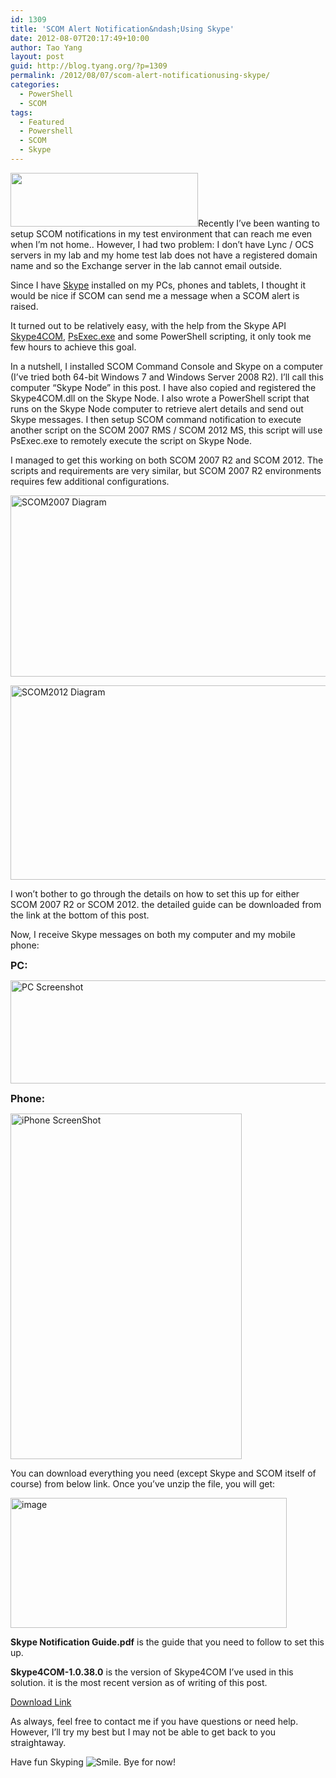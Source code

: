 ```yaml
---
id: 1309
title: 'SCOM Alert Notification&ndash;Using Skype'
date: 2012-08-07T20:17:49+10:00
author: Tao Yang
layout: post
guid: http://blog.tyang.org/?p=1309
permalink: /2012/08/07/scom-alert-notificationusing-skype/
categories:
  - PowerShell
  - SCOM
tags:
  - Featured
  - Powershell
  - SCOM
  - Skype
---
```

<a href="http://blog.tyang.org/wp-content/uploads/2012/08/logo1.png"><img class="alignleft size-medium wp-image-1311" title="logo1" src="http://blog.tyang.org/wp-content/uploads/2012/08/logo1-300x86.png" alt="" width="300" height="86" /></a>Recently I’ve been wanting to setup SCOM notifications in my test environment that can reach me even when I’m not home.. However, I had two problem: I don’t have Lync / OCS servers in my lab and my home test lab does not have a registered domain name and so the Exchange server in the lab cannot email outside.

Since I have <a title="Skype" href="http://www.skype.com">Skype</a> installed on my PCs, phones and tablets, I thought it would be nice if SCOM can send me a message when a SCOM alert is raised.

It turned out to be relatively easy, with the help from the Skype API <a title="Skype4COM" href="http://developer.skype.com/accessories/skype4com">Skype4COM</a>, <a title="PsExec.exe" href="http://technet.microsoft.com/en-us/sysinternals/bb897553.aspx">PsExec.exe</a> and some PowerShell scripting, it only took me few hours to achieve this goal.

In a nutshell, I installed SCOM Command Console and Skype on a computer (I’ve tried both 64-bit Windows 7 and Windows Server 2008 R2). I’ll call this computer “Skype Node” in this post. I have also copied and registered the Skype4COM.dll on the Skype Node. I also wrote a PowerShell script that runs on the Skype Node computer to retrieve alert details and send out Skype messages. I then setup SCOM command notification to execute another script on the SCOM 2007 RMS / SCOM 2012 MS, this script will use PsExec.exe to remotely execute the script on Skype Node.

I managed to get this working on both SCOM 2007 R2 and SCOM 2012. The scripts and requirements are very similar, but SCOM 2007 R2 environments requires few additional configurations.

<a href="http://blog.tyang.org/wp-content/uploads/2012/08/SCOM2007-Diagram.jpg"><img style="background-image: none; padding-left: 0px; padding-right: 0px; display: inline; padding-top: 0px; border: 0px;" title="SCOM2007 Diagram" src="http://blog.tyang.org/wp-content/uploads/2012/08/SCOM2007-Diagram_thumb.jpg" alt="SCOM2007 Diagram" width="580" height="290" border="0" /></a>

<a href="http://blog.tyang.org/wp-content/uploads/2012/08/SCOM2012-Diagram.jpg"><img style="background-image: none; padding-left: 0px; padding-right: 0px; display: inline; padding-top: 0px; border: 0px;" title="SCOM2012 Diagram" src="http://blog.tyang.org/wp-content/uploads/2012/08/SCOM2012-Diagram_thumb.jpg" alt="SCOM2012 Diagram" width="580" height="311" border="0" /></a>

I won’t bother to go through the details on how to set this up for either SCOM 2007 R2 or SCOM 2012. the detailed guide can be downloaded from the link at the bottom of this post.

Now, I receive Skype messages on both my computer and my mobile phone:

<strong><span style="font-size: medium;">PC:</span></strong>

<a href="http://blog.tyang.org/wp-content/uploads/2012/08/PC-Screenshot.jpg"><img style="background-image: none; padding-left: 0px; padding-right: 0px; display: inline; padding-top: 0px; border: 0px;" title="PC Screenshot" src="http://blog.tyang.org/wp-content/uploads/2012/08/PC-Screenshot_thumb.jpg" alt="PC Screenshot" width="580" height="165" border="0" /></a>

<strong><span style="font-size: medium;">Phone:</span></strong>

<a href="http://blog.tyang.org/wp-content/uploads/2012/08/iPhone-ScreenShot.png"><img style="background-image: none; padding-left: 0px; padding-right: 0px; display: inline; padding-top: 0px; border: 0px;" title="iPhone ScreenShot" src="http://blog.tyang.org/wp-content/uploads/2012/08/iPhone-ScreenShot_thumb.png" alt="iPhone ScreenShot" width="370" height="553" border="0" /></a>

You can download everything you need (except Skype and SCOM itself of course) from below link. Once you’ve unzip the file, you will get:

<a href="http://blog.tyang.org/wp-content/uploads/2012/08/image.png"><img style="background-image: none; padding-left: 0px; padding-right: 0px; display: inline; padding-top: 0px; border: 0px;" title="image" src="http://blog.tyang.org/wp-content/uploads/2012/08/image_thumb.png" alt="image" width="442" height="208" border="0" /></a>

<strong>Skype Notification Guide.pdf</strong> is the guide that you need to follow to set this up.

<strong>Skype4COM-1.0.38.0</strong> is the version of Skype4COM I’ve used in this solution. it is the most recent version as of writing of this post.

<a title="Download Skype-Notification.zip" href="http://blog.tyang.org/wp-content/uploads/2012/08/Skype-Notification.zip">Download Link</a>

As always, feel free to contact me if you have questions or need help. However, I’ll try my best but I may not be able to get back to you straightaway.

Have fun Skyping <img class="wlEmoticon wlEmoticon-smile" style="border-style: none;" src="http://blog.tyang.org/wp-content/uploads/2012/08/wlEmoticon-smile.png" alt="Smile" />. Bye for now!